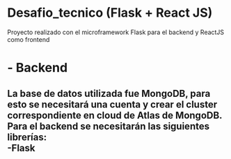 # Desafio_tecnico (Flask + React JS)
Proyecto realizado con el microframework Flask para el backend y ReactJS como frontend

# - Backend
La base de datos utilizada fue MongoDB, para esto se necesitará una cuenta y crear el cluster correspondiente en cloud de Atlas de MongoDB.<br />
Para el backend se necesitarán las siguientes librerías:  
-Flask  
-
